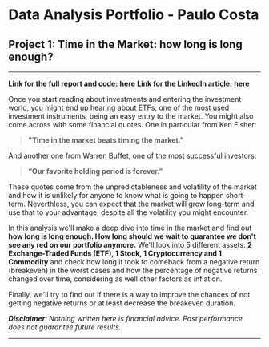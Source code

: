 # Data Analysis Portfolio - Paulo Costa

## Project 1: Time in the Market: how long is long enough?

---

**Link for the full report and code:** <b><a href="https://github.com/pccostapt/time-in-the-market---how-long-is-long-enough/blob/main/Time_in_the_Market_how_long_is_long_enough_.ipynb" target="_blank">**here**</a></b>
**Link for the LinkedIn article:** <b><a href="https://www.linkedin.com/pulse/time-market-how-long-enough-paulo-costa/" target="_blank">**here**</a></b>

Once you start reading about investments and entering the investment world, you might end up hearing about ETFs, one of the most used investment instruments, being an easy entry to the market. You might also come across with some financial quotes. One in particular from Ken Fisher:

>**"Time in the market beats timing the market."**

And another one from Warren Buffet, one of the most successful investors:
>**“Our favorite holding period is forever.”**

These quotes come from the unpredictableness and volatility of the market and how it is unlikely for anyone to know what is going to happen short-term. Neverthless, you can expect that the market will grow long-term and use that to your advantage, despite all the volatility you might encounter.

In this analysis we'll make a deep dive into time in the market and find out **how long is long enough. How long should we wait to guarantee we don't see any red on our portfolio anymore.** We'll look into 5 different assets: **2 Exchange-Traded Funds (ETF), 1 Stock, 1 Cryptocurrency and 1 Commodity** and check how long it took to comeback from a negative return (breakeven) in the worst cases and how the percentage of negative returns changed over time, considering as well other factors as inflation.

Finally, we'll try to find out if there is a way to improve the chances of not getting negative returns or at least decrease the breakeven duration.


***Disclaimer**: Nothing written here is financial advice. Past performance does not guarantee future results.*

---
